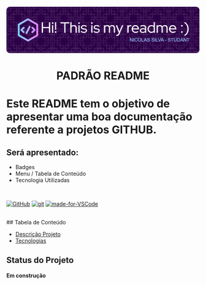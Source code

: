 
<p width="100%" align="center">
    <img src="./img/logo.png" width="600px">
</p>
        <h1 id="descricaoprojeto" align="center">PADRÃO README<h1>

Este README tem o objetivo de apresentar uma boa documentação referente a projetos GITHUB.

## Será apresentado:

- Badges
- Menu / Tabela de Conteúdo
- Tecnologia Utilizadas

<br>

[![GitHub](https://img.shields.io/badge/--181717?logo=github&logoColor=ffffff)](https://github.com/)  [![git](https://img.shields.io/badge/--F05032?logo=git&logoColor=ffffff)](http://git-scm.com/)  [![made-for-VSCode](https://img.shields.io/badge/Made%20for-VSCode-1f425f.svg)](https://code.visualstudio.com/) 

<br>
 ## Tabela de Conteúdo

 <ul>
    <li><a href="#descricaoprojeto">Descrição Projeto</a></li>
    <li><a href="#tecnologia">Tecnologias</a></li>
</ul>

<!-- <a href="#descricaoprojeto">Descrição Projeto</a> | <a href="#tecnologia">Tecnologias</a> -->

## Status do Projeto
<h4>Em construção</h4>
